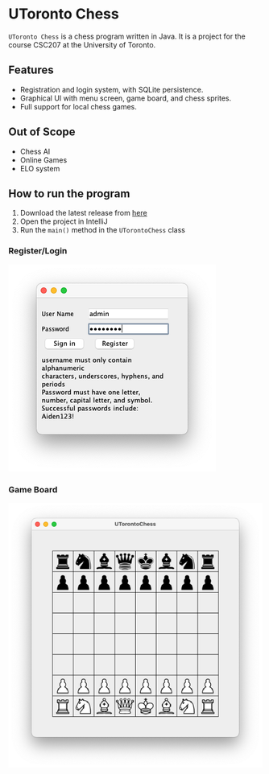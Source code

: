 # UToronto Chess

`UToronto Chess` is a chess program written in Java. It is a project for the course CSC207 at the University of Toronto. 

## Features
- Registration and login system, with SQLite persistence. 
- Graphical UI with menu screen, game board, and chess sprites. 
- Full support for local chess games. 

## Out of Scope
- Chess AI 
- Online Games 
- ELO system 

## How to run the program

1. Download the latest release from [here](https://github.com/CSC207-2022F-UofT/course-project-utoronto-chess.git)
2. Open the project in IntelliJ
3. Run the `main()` method in the `UTorontoChess` class

### Register/Login

![Image showing the login and registration window](src/main/assets/login.png)

### Game Board

![Image showing a chessboard](src/main/assets/board.png)